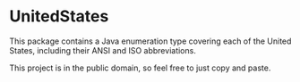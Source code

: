 UnitedStates
============

This package contains a Java enumeration type covering each of the United States, including their ANSI and ISO abbreviations.

This project is in the public domain, so feel free to just copy and paste.
